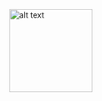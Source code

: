 <img src="https://media.tenor.com/images/e16d4fcdb6e3892c5db77329ef878298/tenor.gif" alt="alt text" title="image Title" width="150"/>
